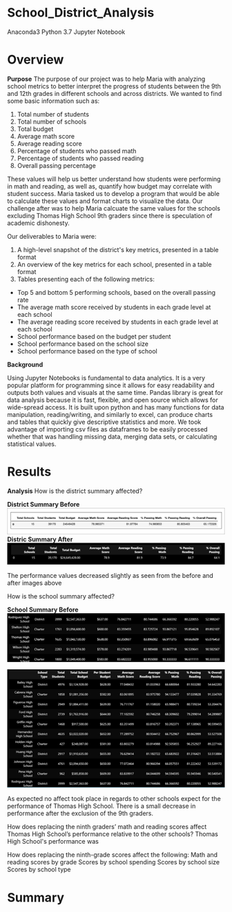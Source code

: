 # School_District_Analysis
Anaconda3 Python 3.7 Jupyter Notebook

# Overview

**Purpose**
The purpose of our project was to help Maria with analyzing school metrics to better interpret the progress of students between the 9th and 12th grades in different schools and across districts. We wanted to find some basic information such as: 
1) Total number of students
2) Total number of schools
3) Total budget
4) Average math score
5) Average reading score
6) Percentage of students who passed math
7) Percentage of students who passed reading
8) Overall passing percentage

These values will help us better understand how students were performing in math and reading, as well as, quantify how budget may correlate with student success. Maria tasked us to develop a program that would be able to calculate these values and format charts to visualize the data. Our challenge after was to help Maria calcuate the same values for the schools excluding Thomas High School 9th graders since there is speculation of academic dishonesty. 

Our deliverables to Maria were:
1. A high-level snapshot of the district's key metrics, presented in a table format
2. An overview of the key metrics for each school, presented in a table format
3. Tables presenting each of the following metrics:
  - Top 5 and bottom 5 performing schools, based on the overall passing rate
  - The average math score received by students in each grade level at each school
  - The average reading score received by students in each grade level at each school
  - School performance based on the budget per student
  - School performance based on the school size 
  - School performance based on the type of school

**Background**

Using Jupyter Notebooks is fundamental to data analytics. It is a very popular platform for programming since it allows for easy readability and outputs both values and visuals at the same time. Pandas library is great for data analysis because it is fast, flexible, and open source which allows for wide-spread access. It is built upon python and has many functions for data manipulation, reading/writing, and similarly to excel, can produce charts and tables that quickly give descriptive statistics and more. We took advantage of importing csv files as dataframes to be easily processed whether that was handling missing data, merging data sets, or calculating statistical values.

# Results

**Analysis**
How is the district summary affected?

**District Summary Before**
![district_summary_before](Resources/district_summary_before.png)
**Distric Summary After**
![district_summary_after](Resources/district_summary_after.png)

The performance values decreased slightly as seen from the before and after images above

How is the school summary affected?

**School Summary Before** 
![school_summary_before](Resources/school_summary_before.png)

![school_summary_after](Resources/school_summary_after.png)

As expected no affect took place in regards to other schools expect for the performance of Thomas High School. There is a small decrease in performance after the exclusion of the 9th graders.

How does replacing the ninth graders’ math and reading scores affect Thomas High School’s performance relative to the other schools?
Thomas High School's performance was 

How does replacing the ninth-grade scores affect the following:
Math and reading scores by grade
Scores by school spending
Scores by school size
Scores by school type


# Summary
